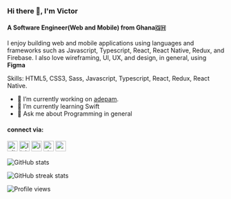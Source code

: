 ### Hi there 👋, I'm Victor
#### A Software Engineer(Web and Mobile) from Ghana🇬🇭
I enjoy building web and mobile applications using languages and frameworks such as Javascript, Typescript, React, React Native, Redux, and Firebase. I also love wireframing, UI, UX, and design, in general, using **Figma**

Skills: HTML5, CSS3, Sass, Javascript, Typescript, React, Redux, React Native.

- 🔭 I’m currently working on [adepam](https://adepam.app). 
- 🌱 I’m currently learning Swift 
- 💬 Ask me about Programming in general 

#### connect via:


[<img src='https://cdn.jsdelivr.net/npm/simple-icons@3.0.1/icons/github.svg' alt='github' height='24'>](https://github.com/victorbruce)  [<img src='https://cdn.jsdelivr.net/npm/simple-icons@3.0.1/icons/linkedin.svg' alt='linkedin' height='24'>](https://www.linkedin.com/in/victor-bruce/)  [<img src='https://cdn.jsdelivr.net/npm/simple-icons@3.0.1/icons/instagram.svg' alt='instagram' height='24'>](https://www.instagram.com/victorbruce_/)  [<img src='https://cdn.jsdelivr.net/npm/simple-icons@3.0.1/icons/stackoverflow.svg' alt='stackoverflow' height='24'>](https://stackoverflow.com/users/users/9618653/victor-bruce)  [<img src='https://cdn.jsdelivr.net/npm/simple-icons@3.0.1/icons/icloud.svg' alt='website' height='24'>](https://victorbruce.tech)  

![GitHub stats](https://github-readme-stats.vercel.app/api?username=victorbruce&show_icons=true)  

![GitHub streak stats](https://github-readme-streak-stats.herokuapp.com/?user=victorbruce)  

![Profile views](https://gpvc.arturio.dev/victorbruce)  